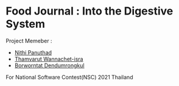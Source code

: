# Food Journal : Into the Digestive System
Project Memeber : 
 - [Nithi Panuthad](https://github.com/TryHardBoi)<br>
 - [Thamvarut Wannachet-isra](https://github.com/RealThamvarut)<br>
 - [Borworntat Dendumrongkul](https://github.com/MasterIceZ)<br>
 
 For National Software Contest(NSC) 2021 Thailand
